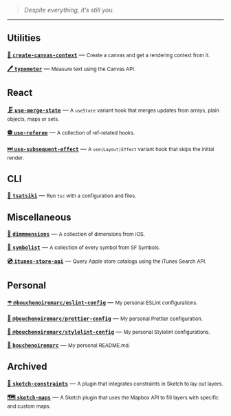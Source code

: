 > _Despite everything, it’s still you._

---

## Utilities

**[🎨 `create-canvas-context`](https://github.com/bouchenoiremarc/create-canvas-context)** — <small>Create a canvas and get a rendering context from it.</small>

**[🖊️ `typometer`](https://github.com/bouchenoiremarc/typometer)** — <small>Measure text using the Canvas API.</small>

## React

**[🗜️ `use-merge-state`](https://github.com/bouchenoiremarc/use-merge-state)** — <small>A `useState` variant hook that merges updates from arrays, plain objects, maps or sets.</small>

**[⚽ `use-referee`](https://github.com/bouchenoiremarc/use-referee)** — <small>A collection of ref-related hooks.</small>

**[⏭️ `use-subsequent-effect`](https://github.com/bouchenoiremarc/use-subsequent-effect)** — <small>A `use(Layout)Effect` variant hook that skips the initial render.</small>

## CLI

**[🥒 `tsatsiki`](https://github.com/bouchenoiremarc/tsatsiki)** — <small>Run `tsc` with a configuration and files.</small>

## Miscellaneous

**[📏 `dimmmensions`](https://github.com/bouchenoiremarc/dimmmensions)** — <small>A collection of dimensions from iOS.</small>

**[🔣 `symbolist`](https://github.com/bouchenoiremarc/symbolist)** — <small>A collection of every symbol from SF Symbols.</small>

**[💿 `itunes-store-api`](https://github.com/bouchenoiremarc/itunes-store-api)** — <small>Query Apple store catalogs using the iTunes Search API.</small>

## Personal

**[☂️ `@bouchenoiremarc/eslint-config`](https://github.com/bouchenoiremarc/eslint-config)** — <small>My personal ESLint configurations.</small>

**[🍭 `@bouchenoiremarc/prettier-config`](https://github.com/bouchenoiremarc/prettier-config)** — <small>My personal Prettier configuration.</small>

**[🎀 `@bouchenoiremarc/stylelint-config`](https://github.com/bouchenoiremarc/stylelint-config)** — <small>My personal Stylelint configurations.</small>

**[👋 `bouchenoiremarc`](https://github.com/bouchenoiremarc/bouchenoiremarc)** — <small>My personal README.md.</small>

## Archived

**[📏 `sketch-constraints`](https://github.com/bouchenoiremarc/sketch-constraints)** — <small>A plugin that integrates constraints in Sketch to lay out layers.</small>

**[🗺 `sketch-maps`](https://github.com/bouchenoiremarc/sketch-maps)** — <small>A Sketch plugin that uses the Mapbox API to fill layers with specific and custom maps.</small>
